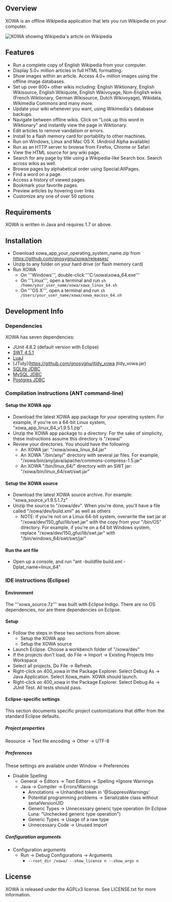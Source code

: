 ## Overview
XOWA is an offline Wikipedia application that lets you run Wikipedia on your computer.

![XOWA showing Wikipedia's article on Wikipedia](http://xowa.sourceforge.net/wiki/file_screenshot_wikipedia_xowa.png)

## Features
* Run a complete copy of English Wikipedia from your computer.
* Display 5.0+ million articles in full HTML formatting.
* Show images within an article. Access 4.0+ million images using the offline image databases.
* Set up over 800+ other wikis including: English Wiktionary, English Wikisource, English Wikiquote, English Wikivoyage, Non-English wikis (French Wiktionary, German Wikisource, Dutch Wikivoyage), Wikidata, Wikimedia Commons and many more.
* Update your wiki whenever you want, using Wikimedia's database backups.
* Navigate between offline wikis. Click on "Look up this word in Wiktionary" and instantly view the page in Wiktionary.
* Edit articles to remove vandalism or errors.    
* Install to a flash memory card for portability to other machines.
* Run on Windows, Linux and Mac OS X. (Android Alpha available)
* Run as an HTTP server to browse from Firefox, Chrome or Safari
* View the HTML source for any wiki page.
* Search for any page by title using a Wikipedia-like Search box. Search across wikis as well.
* Browse pages by alphabetical order using Special:AllPages.
* Find a word on a page.
* Access a history of viewed pages.
* Bookmark your favorite pages.
* Preview articles by hovering over links
* Customize any one of over 50 options

## Requirements
XOWA is written in Java and requires 1.7 or above.

## Installation
* Download xowa_app_your_operating_system_name.zip from https://github.com/gnosygnu/xowa/releases/
* Unzip to any folder on your hard drive (or flash memory card)
* Run XOWA
   * On '''Windows''', double-click '''C:\xowa\xowa_64.exe'''
   * On '''Linux''', open a terminal and run <code>sh /home/your_user_name/xowa/xowa_linux_64.sh</code>
   * On '''OS X''', open a terminal and run <code>sh /Users/your_user_name/xowa/xowa_macosx_64.sh</code>

## Development Info
### Dependencies
XOWA has seven dependencies:

* JUnit 4.8.2 (default version with Eclipse)
* [SWT 4.5.1](http://download.eclipse.org/eclipse/downloads/drops4/R-4.5-201506032000/)
* [LuaJ](https://github.com/gnosygnu/luaj_xowa)
* [JTidy](https://github.com/gnosygnu/jtidy_xowa jtidy_xowa.jar)
* [SQLite JDBC](https://bitbucket.org/xerial/sqlite-jdbc/downloads)
* [MySQL JDBC](https://dev.mysql.com/downloads/connector/j/)
* [Postgres JDBC](https://jdbc.postgresql.org/download.html)

### Compilation instructions (ANT command-line)
#### Setup the XOWA app
* Download the latest XOWA app package for your operating system. For example, if you're on a 64-bit Linux system, "xowa_app_linux_64_v1.9.5.1.zip".
* Unzip the XOWA app package to a directory. For the sake of simplicity, these instructions assume this directory is "/xowa/"
* Review your directories. You should have the following:
    * An XOWA jar: "/xowa/xowa_linux_64.jar"
    * An XOWA "/bin/any/" directory with several jar files. For example, "/xowa/bin/any/java/apache/commons-compress-1.5.jar"
    * An XOWA "/bin/linux_64/" directory with an SWT jar: "/xowa/bin/linux_64/swt/swt.jar"

#### Setup the XOWA source
* Download the latest XOWA source archive. For example: "xowa_source_v1.9.5.1.7z"
* Unzip the source to "/xowa/dev". When you're done, you'll have a file called "/xowa/dev/build.xml" as well as others
    * NOTE: if you're not on a Linux 64-bit system, overwrite the swt jar at "/xowa/dev/150_gfui/lib/swt.jar" with the copy from your "/bin/OS" directory. For example, if you're on a 64 bit Windows system, replace "/xowa/dev/150_gfui/lib/swt.jar" with "/bin/windows_64/swt/swt/jar"

#### Run the ant file
* Open up a console, and run "ant -buildfile build.xml -Dplat_name=linux_64"

### IDE instructions (Eclipse)
#### Environment
The '''xowa_source.7z''' was built with Eclipse Indigo. There are no OS dependencies, nor are there dependencies on Eclipse.

#### Setup
* Follow the steps in these two sections from above:
    * Setup the XOWA app
    * Setup the XOWA source
* Launch Eclipse. Choose a workbench folder of "/xowa/dev"
* If the projects don't load, do File -> Import -> Existing Projects Into Workspace
* Select all projects. Do File -> Refresh.
* Right-click on 400_xowa in the Package Explorer. Select Debug As -> Java Application. Select Xowa_main. XOWA should launch.
* Right-click on 400_xowa in the Package Explorer. Select Debug As -> JUnit Test. All tests should pass.

#### Eclipse-specific settings
This section documents specific project customizations that differ from the standard Eclipse defaults.

##### Project properties
Resource -> Text file encoding -> Other -> UTF-8

##### Preferences
These settings are available under Window -> Preferences

* Disable Spelling
    * General -> Editors -> Text Editors -> Spelling
*Ignore Warnings
    * Java -> Compiler -> Errors/Warnings
        * Annotations -> Unhandled token in '@SuppressWarnings'
        * Potential programming problems -> Serializable class without serialVersionUID
        * Generic Types -> Unnecessary generic type operation (In Eclipse Luna: "Unchecked generic type operation")
        * Generic Types -> Usage of a raw type
        * Unnecessary Code -> Unused import

##### Configuration arguments
* Configuration arguments
    * Run -> Debug Configurations -> Arguments
        * <code>--root_dir /xowa/ --show_license n --show_args n</code>

## License
XOWA is released under the AGPLv3 license. See LICENSE.txt for more information.
